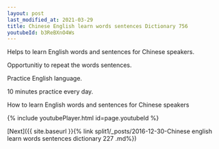 ```yaml
---
layout: post
last_modified_at: 2021-03-29
title: Chinese English learn words sentences Dictionary 756 
youtubeId: b3ReBXnO4Ws
---
```

 
 
Helps to learn English words and sentences for Chinese speakers.

Opportunitiy to repeat the words sentences. 

Practice English language. 
 
10 minutes practice every day. 
 
How to learn English words and sentences for Chinese speakers 
 
{% include youtubePlayer.html id=page.youtubeId %}
 
 
[Next]({{ site.baseurl }}{% link  split1/_posts/2016-12-30-Chinese english learn words sentences dictionary 227 .md%})
 
